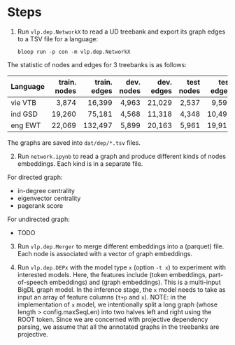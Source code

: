 # Steps

1. Run `vlp.dep.NetworkX` to read a UD treebank and export its graph edges to a TSV file for a language:
   
   `bloop run -p con -m vlp.dep.NetworkX`
   
  The statistic of nodes and edges for 3 treebanks is as follows:

  | Language  | train. nodes | train. edges | dev. nodes | dev. edges | test nodes | test edges |
  |-------|-------:|------:|------:|-------:|-------:|-------:|
  | vie VTB | 3,874   | 16,399  | 4,963 | 21,029 | 2,537 | 9,591  |  
  | ind GSD | 19,260  | 75,181  | 4,568 | 11,318 | 4,348 | 10,495 |
  | eng EWT | 22,069  | 132,497 | 5,899 | 20,163 | 5,961 | 19,913 |

  The graphs are saved into `dat/dep/*.tsv` files. 

2. Run `network.ipynb` to read a graph and produce different kinds of nodes embeddings. Each kind is in a separate file.

For directed graph:
  - in-degree centrality
  - eigenvector centrality
  - pagerank score

For undirected graph:
  - TODO 

3. Run `vlp.dep.Merger` to merge different embeddings into a (parquet) file. Each node is associated with a vector 
  of graph embeddings. 
  
4. Run `vlp.dep.DEPx` with the model type `x` (option `-t x`) to experiment with interested models. 
   Here, the features include (token embeddings, part-of-speech embeddings) and (graph embeddings). This is a multi-input BigDL graph model.
   In the inference stage, the `x` model needs to take as input an array of feature columns (`t+p` and `x`). 
   NOTE: in the implementation of `x` model, we intentionally split a long graph (whose length > config.maxSeqLen) into two halves left and 
   right using the ROOT token. Since we are concerned with projective dependency parsing, we assume that all the annotated graphs 
   in the treebanks are projective. 